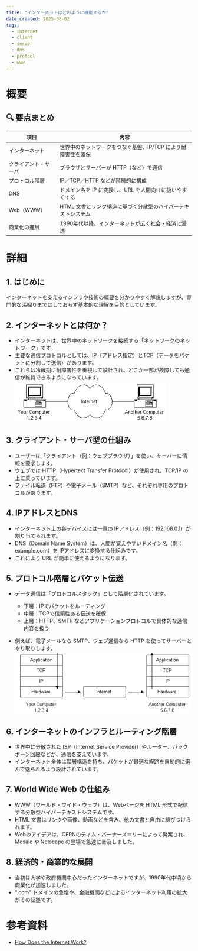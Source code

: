 ```yaml
---
title: "インターネットはどのように機能するか"
date_created: 2025-08-02
tags:
  - internet
  - client
  - server
  - dns
  - protcol
  - www
---
```


# 概要

## 🔍 要点まとめ

| 項目         | 内容                                 |
| ---------- | ---------------------------------- |
| インターネット    | 世界中のネットワークをつなぐ基盤、IP/TCP により耐障害性を確保 |
| クライアント・サーバ | ブラウザとサーバーが HTTP（など）で通信             |
| プロトコル階層    | IP／TCP／HTTP などが階層的に構成              |
| DNS        | ドメイン名を IP に変換し、URL を人間向けに扱いやすくする   |
| Web（WWW）   | HTML 文書とリンク構造に基づく分散型のハイパーテキストシステム  |
| 商業化の進展     | 1990年代以降、インターネットが広く社会・経済に浸透        |

# 詳細

## 1. はじめに

インターネットを支えるインフラや技術の概要を分かりやすく解説しますが、専門的な深掘りまではしておらず基本的な理解を目的としています。  

## 2. インターネットとは何か？

* インターネットは、世界中のネットワークを接続する「ネットワークのネットワーク」です。
* 主要な通信プロトコルとしては、IP（アドレス指定）とTCP（データをパケットに分割して送信）があります。
* これらは冷戦期に耐障害性を重視して設計され、どこか一部が故障しても通信が維持できるようになっています。
![ネットワークのネットワーク](../assets/internet/ネットワークのネットワーク.png)

## 3. クライアント・サーバ型の仕組み

* ユーザーは「クライアント（例：ウェブブラウザ）」を使い、サーバーに情報を要求します。
* ウェブでは HTTP（Hypertext Transfer Protocol）が使用され、TCP/IP の上に乗っています。
* ファイル転送（FTP）や電子メール（SMTP）など、それぞれ専用のプロトコルがあります。

## 4. IPアドレスとDNS

* インターネット上の各デバイスには一意の IPアドレス（例：192.168.0.1）が割り当てられます。
* DNS（Domain Name System）は、人間が覚えやすいドメイン名（例：example.com）を IPアドレスに変換する仕組みです。
* これにより URL が簡単に使えるようになります。

## 5. プロトコル階層とパケット伝送

* データ通信は「プロトコルスタック」として階層化されています。
  * 下層：IPでパケットをルーティング
  * 中層：TCPで信頼性ある伝送を確保
  * 上層：HTTP、SMTP などアプリケーションプロトコルで具体的な通信内容を扱う

* 例えば、電子メールなら SMTP、ウェブ通信なら HTTP を使ってサーバーとやり取りします。
![プロトコル階層](../assets/internet/プロトコル階層.png)

## 6. インターネットのインフラとルーティング階層

* 世界中に分散された ISP（Internet Service Provider）やルーター、バックボーン回線などが、通信を支えています。
* インターネット全体は階層構造を持ち、パケットが最適な経路を自動的に選んで送られるよう設計されています。

## 7. World Wide Web の仕組み

* WWW（ワールド・ワイド・ウェブ）は、Webページを HTML 形式で配信する分散型ハイパーテキストシステムです。
* HTML 文書はリンクや画像、動画などを含み、他の文書と自由に結びつけられます。
* Webのアイデアは、CERNのティム・バーナーズ＝リーによって発案され、Mosaic や Netscape の登場で急速に普及しました。

## 8. 経済的・商業的な展開

* 当初は大学や政府機関中心だったインターネットですが、1990年代中頃から商業化が加速しました。
* "​.com​" ドメインの急増や、金融機関などによるインターネット利用の拡大がその証拠です。

# 参考資料

- [How Does the Internet Work?](https://web.stanford.edu/class/msande91si/www-spr04/readings/week1/InternetWhitepaper.htm)
